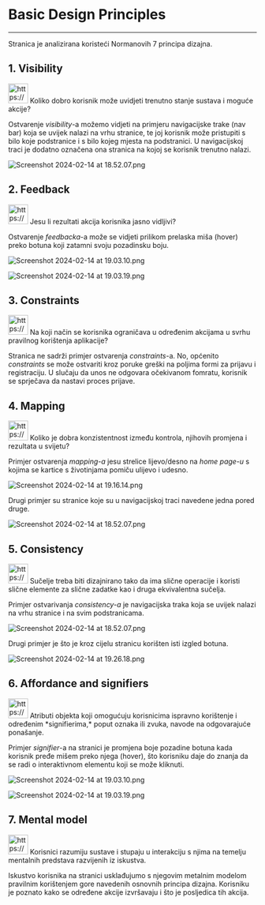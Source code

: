 # Basic Design Principles

---

Stranica je analizirana koristeći Normanovih 7 principa dizajna. 

## 1. **Visibility**

<aside>
<img src="https://www.notion.so/icons/info-alternate_gray.svg" alt="https://www.notion.so/icons/info-alternate_gray.svg" width="40px" /> Koliko dobro korisnik može uvidjeti trenutno stanje sustava i moguće akcije?

</aside>

Ostvarenje *visibility*-a možemo vidjeti na primjeru navigacijske trake (nav bar) koja se uvijek nalazi na vrhu stranice, te joj korisnik može pristupiti s bilo koje podstranice i s bilo kojeg mjesta na podstranici. U navigacijskoj traci je dodatno označena ona stranica na kojoj se korisnik trenutno nalazi.

![Screenshot 2024-02-14 at 18.52.07.png](Basic%20Design%20Principles%20a1cd0ecbc5e0435abfb77648864ef4df/Screenshot_2024-02-14_at_18.52.07.png)

## 2. **Feedback**

<aside>
<img src="https://www.notion.so/icons/info-alternate_gray.svg" alt="https://www.notion.so/icons/info-alternate_gray.svg" width="40px" /> Jesu li rezultati akcija korisnika jasno vidljivi?

</aside>

Ostvarenje  *feedbacka*-a može se vidjeti prilikom prelaska miša (hover) preko botuna koji zatamni svoju pozadinsku boju. 

![Screenshot 2024-02-14 at 19.03.10.png](Basic%20Design%20Principles%20a1cd0ecbc5e0435abfb77648864ef4df/Screenshot_2024-02-14_at_19.03.10.png)

![Screenshot 2024-02-14 at 19.03.19.png](Basic%20Design%20Principles%20a1cd0ecbc5e0435abfb77648864ef4df/Screenshot_2024-02-14_at_19.03.19.png)

## 3. **Constraints**

<aside>
<img src="https://www.notion.so/icons/info-alternate_gray.svg" alt="https://www.notion.so/icons/info-alternate_gray.svg" width="40px" /> Na koji način se korisnika ograničava u određenim akcijama u svrhu pravilnog korištenja aplikacije?

</aside>

Stranica ne sadrži primjer ostvarenja *constraints*-a. No, općenito *constraints* se može ostvariti kroz poruke greški na poljima formi za prijavu i registraciju. U slučaju da unos ne odgovara očekivanom fomratu, korisnik se sprječava da nastavi proces prijave. 

## 4. **Mapping**

<aside>
<img src="https://www.notion.so/icons/info-alternate_gray.svg" alt="https://www.notion.so/icons/info-alternate_gray.svg" width="40px" /> Koliko je dobra konzistentnost između kontrola, njihovih promjena i rezultata u svijetu?

</aside>

Primjer ostvarenja *mapping-a* jesu strelice lijevo/desno na *home page-u* s kojima se kartice s životinjama pomiču ulijevo i udesno.

![Screenshot 2024-02-14 at 19.16.14.png](Basic%20Design%20Principles%20a1cd0ecbc5e0435abfb77648864ef4df/Screenshot_2024-02-14_at_19.16.14.png)

Drugi primjer su stranice koje su u navigacijskoj traci navedene jedna pored druge.

![Screenshot 2024-02-14 at 18.52.07.png](Basic%20Design%20Principles%20a1cd0ecbc5e0435abfb77648864ef4df/Screenshot_2024-02-14_at_18.52.07%201.png)

## 5. **Consistency**

<aside>
<img src="https://www.notion.so/icons/info-alternate_gray.svg" alt="https://www.notion.so/icons/info-alternate_gray.svg" width="40px" /> Sučelje treba biti dizajnirano tako da ima slične operacije i koristi slične elemente za slične zadatke kao i druga ekvivalentna sučelja.

</aside>

Primjer ostvarivanja *consistency-a* je navigacijska traka koja se uvijek nalazi na vrhu stranice i na svim podstranicama.

![Screenshot 2024-02-14 at 18.52.07.png](Basic%20Design%20Principles%20a1cd0ecbc5e0435abfb77648864ef4df/Screenshot_2024-02-14_at_18.52.07%202.png)

Drugi primjer je što je kroz cijelu stranicu korišten isti izgled botuna.

![Screenshot 2024-02-14 at 19.26.18.png](Basic%20Design%20Principles%20a1cd0ecbc5e0435abfb77648864ef4df/Screenshot_2024-02-14_at_19.26.18.png)

## 6. **Affordance and signifiers**

<aside>
<img src="https://www.notion.so/icons/info-alternate_gray.svg" alt="https://www.notion.so/icons/info-alternate_gray.svg" width="40px" /> Atributi objekta koji omogućuju korisnicima ispravno korištenje i određenim *signifierima,* poput oznaka ili zvuka, navode na odgovarajuće ponašanje.

</aside>

Primjer *signifier*-a na stranici je promjena boje pozadine botuna kada korisnik pređe mišem preko njega (hover), što korisniku daje do znanja da se radi o interaktivnom elementu koji se može kliknuti.

![Screenshot 2024-02-14 at 19.03.10.png](Basic%20Design%20Principles%20a1cd0ecbc5e0435abfb77648864ef4df/Screenshot_2024-02-14_at_19.03.10%201.png)

![Screenshot 2024-02-14 at 19.03.19.png](Basic%20Design%20Principles%20a1cd0ecbc5e0435abfb77648864ef4df/Screenshot_2024-02-14_at_19.03.19%201.png)

## 7. **Mental model**

<aside>
<img src="https://www.notion.so/icons/info-alternate_gray.svg" alt="https://www.notion.so/icons/info-alternate_gray.svg" width="40px" /> Korisnici razumiju sustave i stupaju u interakciju s njima na temelju mentalnih predstava razvijenih iz iskustva.

</aside>

Iskustvo korisnika na stranici usklađujumo s njegovim metalnim modelom pravilnim korištenjem gore navedenih osnovnih principa dizajna. Korisniku je poznato kako se određene akcije izvršavaju i što je posljedica tih akcija.